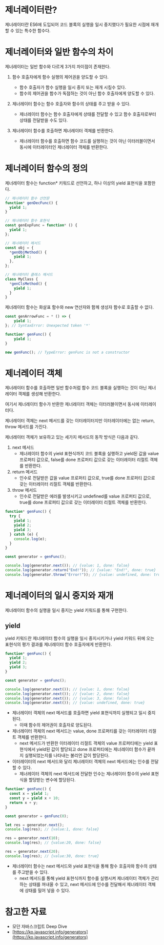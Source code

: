 # 제너레이터란?

제너레이터란 ES6에 도입되어
코드 블록의 실행을 일시 중지했다가
필요한 시점에 재개할 수 있는 특수한 함수다.

# 제너레이터와 일반 함수의 차이

제너레이터는 일반 함수와 다르게
3가지 차이점이 존재한다.

1. 함수 호출자에게 함수 실행의 제어권을 양도할 수 있다.

   - 함수 호출자가 함수 실행을 일시 중지 또는 재개 시킬수 있다.
   - 함수의 제어권을 함수가 독점하는 것이 아닌 함수 호출자에게 양도할 수 있다.

2. 제너레이터 함수는 함수 호출자와 함수의 상태를 주고 받을 수 있다.
   - 제너레이터 함수는 함수 호출자에게 상태를 전달할 수 있고 함수 호출자로부터 상태를 전달받을 수도 있다.
3. 제너레이터 함수를 호출하면 제너레이터 객체를 반환한다.
   - 제너레이터 함수를 호출하면 함수 코드를 실행하는 것이 아닌 이터러블이면서 동시에 이터레이터인 제너레이터 객체를 반환한다.

# 제너레이터 함수의 정의

제너레이터 함수는 function\* 키워드로 선언하고,
하나 이상의 yield 표현식을 포함한다.

```jsx
// 제너레이터 함수 선언문
function* genDecFunc() {
  yield 1;
}

// 제너레이터 함수 표현식
const genExpFunc = function* () {
  yield 1;
};

// 제너레이터 메서드
const obj = {
  *genObjMethod() {
    yield 1;
  },
};

// 제너레이터 클래스 메서드
class MyClass {
  *genClsMethod() {
    yield 1;
  }
}
```

제너레이터 함수는 화살표 함수와 new 연산자와 함께
생성자 함수로 호출할 수 없다.

```jsx
const genArrowFunc = * () => {
	yield 1;
}; // SyntaxError: Unexpected token '*'

function* genFunc() {
	yield 1;
}

new genFunc(); // TypeError: genFunc is not a constructor
```

# 제너레이터 객체

제너레이터 함수를 호출하면
일반 함수처럼 함수 코드 블록을 실행하는 것이 아닌
제너레이터 객체를 생성해 반환한다.

여기서 제너레이터 함수가 반환한 제너레이터 객체는
이터러블이면서 동시에 이터레이터다.

제너레이터 객체는 next 메서드를 갖는 이터레이터지만
이터레이터에는 없는 return, throw 메서드를 가진다.

제너레이터 객체가 보유하고 있는
세가지 메서드의 동작 방식은 다음과 같다.

1. next 메서드
   - 제너레이터 함수의 yield 표현식까지 코드 블록을 실행하고
     yield된 값을 value 프로퍼티 값으로,
     false를 done 프로퍼티 값으로 갖는
     이터레이터 리절트 객체를 반환한다.
2. return 메서드
   - 인수로 전달받은 값을 value 프로퍼티 값으로,
     true를 done 프로퍼티 값으로 갖는
     이터레이터 리절트 객체를 반환한다.
3. throw 메서드
   - 인수로 전달받은 에러를 발생시키고
     undefined를 value 프로퍼티 값으로,
     true를 done 프로퍼티 값으로 갖는
     이터레이터 리절트 객체를 반환한다.

```jsx
function* genFunc() {
  try {
    yield 1;
    yield 2;
    yield 3;
  } catch (e) {
    console.log(e);
  }
}

const generator = genFunc();

console.log(generator.next()); // {value: 1, done: false}
console.log(generator.return("End!")); // {value: "End!", done: true}
console.log(generator.throw("Error!")); // {value: undefined, done: true}
```

# 제너레이터의 일시 중지와 재개

제너레이터 함수의 실행을 일시 중지는
yield 키워드를 통해 구현한다.

## yield

yield 키워드란
제너레이터 함수의 실행을 일시 중지시키거나
yield 키워드 뒤에 오는 표현식의 평가 결과를
제너레이터 함수 호출자에게 반환한다.

```jsx
function* genFunc() {
  yield 1;
  yield 2;
  yield 3;
}

const generator = genFunc();

console.log(generator.next()); // {value: 1, done: false}
console.log(generator.next()); // {value: 2, done: false}
console.log(generator.next()); // {value: 3, done: false}
console.log(generator.next()); // {value: undefined, done: true}
```

- 제너레이터 객체의 next 메서드를 호출하면 yield 표현식까지 실행되고 일시 중지된다.
  - 이때 함수의 제어권이 호출자로 양도된다.
- 제너레이터 객체의 next 메서드는 value, done 프로퍼티를 갖는 이터레이터 리절트 객체를 반환한다.
  - next 메서드가 반환한 이터레이터 리절트 객체의 value 프로퍼티에는 yield 표현식에서 yield된 값이 할당되고 done 프로퍼티에는 제너레이터 함수가 끝까지 실행되었는지를 나타내는 불리언 값이 할당된다.
- 이터레이터의 next 메서드와 달리 제너레이터 객체의 next 메서드에는 인수를 전달할 수 있다.
  - 제너레이터 객체의 next 메서드에 전달한 인수는 제너레이터 함수의 yield 표현식을 할당받는 변수에 할당된다.

```jsx
function* genFunc() {
  const x = yield 1;
  const y = yield x + 10;
  return x + y;
}

const generator = genFunc(0);

let res = generator.next();
console.log(res); // {value:1, done: false}

res = generator.next(10);
console.log(res); // {value:20, done: false}

res = generator.next(20);
console.log(res); // {value:30, done: true}
```

- 제너레이터 함수는 next 메서드와 yield 표현식을 통해 함수 호출자와 함수의 상태를 주고받을 수 있다.
  - next 메서드를 통해 yield 표현식까지 함수를 실행시켜 제너레이터 객체가 관리하는 상태를 꺼내올 수 있고, next 메서드에 인수를 전달해서 제너레이터 객체에 상태를 밀어 넣을 수 있다.

# 참고한 자료

- 모던 자바스크립트 Deep Dive
- [https://ko.javascript.info/generators](https://ko.javascript.info/generators)
